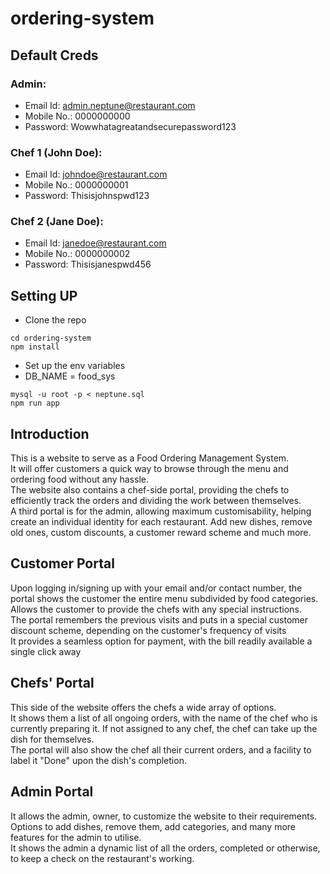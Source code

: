 # ordering-system  
## Default Creds  
### Admin:  
- Email Id: admin.neptune@restaurant.com  
- Mobile No.: 0000000000  
- Password: Wowwhatagreatandsecurepassword123  
  
### Chef 1 (John Doe):  
- Email Id: johndoe@restaurant.com  
- Mobile No.: 0000000001  
- Password: Thisisjohnspwd123  
  
### Chef 2 (Jane Doe):  
- Email Id: janedoe@restaurant.com  
- Mobile No.: 0000000002  
- Password: Thisisjanespwd456  
  
## Setting UP  
- Clone the repo  
```
cd ordering-system
npm install  
```  
- Set up the env variables  
- DB_NAME = food_sys 
```
mysql -u root -p < neptune.sql
npm run app
```
## Introduction  
This is a website to serve as a Food Ordering Management System.  
It will offer customers a quick way to browse through the menu and ordering food without any hassle.  
The website also contains a chef-side portal, providing the chefs to efficiently track the orders and dividing the work between themselves.  
A third portal is for the admin, allowing maximum customisability, helping create an individual identity for each restaurant. Add new dishes, remove old ones, custom discounts, a customer reward scheme and much more.  
  
## Customer Portal  
Upon logging in/signing up with your email and/or contact number, the portal shows the customer the entire menu subdivided by food categories.  
Allows the customer to provide the chefs with any special instructions.  
The portal remembers the previous visits and puts in a special customer discount scheme, depending on the customer's frequency of visits  
It provides a seamless option for payment, with the bill readily available a single click away
  
## Chefs' Portal  
This side of the website offers the chefs a wide array of options.  
It shows them a list of all ongoing orders, with the name of the chef who is currently preparing it. If not assigned to any chef, the chef can take up the dish for themselves.  
The portal will also show the chef all their current orders, and a facility to label it "Done" upon the dish's completion.  
  
## Admin Portal  
It allows the admin, owner, to customize the website to their requirements.  
Options to add dishes, remove them, add categories, and many more features for the admin to utilise.  
It shows the admin a dynamic list of all the orders, completed or otherwise, to keep a check on the restaurant's working.  

